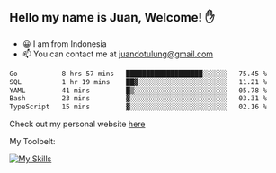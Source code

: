 ## Hello my name is Juan, Welcome! ✋

- 😀 I am from Indonesia
- 📫 You can contact me at juandotulung@gmail.com

<!--START_SECTION:waka-->

```txt
Go           8 hrs 57 mins   ███████████████████░░░░░░   75.45 %
SQL          1 hr 19 mins    ██▓░░░░░░░░░░░░░░░░░░░░░░   11.21 %
YAML         41 mins         █▒░░░░░░░░░░░░░░░░░░░░░░░   05.78 %
Bash         23 mins         ▓░░░░░░░░░░░░░░░░░░░░░░░░   03.31 %
TypeScript   15 mins         ▓░░░░░░░░░░░░░░░░░░░░░░░░   02.16 %
```

<!--END_SECTION:waka-->

Check out my personal website [here](https://juanchristian.com)

My Toolbelt:

[![My Skills](https://skillicons.dev/icons?i=go,js,ts,nodejs,react,nextjs,python,php,laravel,aws,bash,linux,postgres,mysql,redis,mongodb,docker)](https://skillicons.dev)

